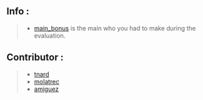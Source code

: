 ## Info :
 > - [main_bonus](https://github.com/PandeoF1/piscine-42/blob/main/rush00/ex00/main_bonus.c) is the main who you had to make during the evaluation.

 ## Contributor :
 > - [tnard](https://profile.intra.42.fr/users/tnard)
 > - [molatrec](https://profile.intra.42.fr/users/molatrec)
 > - [amiguez](https://profile.intra.42.fr/users/amiguez)